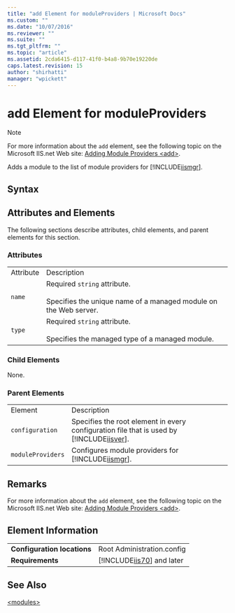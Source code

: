 ```yaml
---
title: "add Element for moduleProviders | Microsoft Docs"
ms.custom: ""
ms.date: "10/07/2016"
ms.reviewer: ""
ms.suite: ""
ms.tgt_pltfrm: ""
ms.topic: "article"
ms.assetid: 2cda6415-d117-41f0-b4a8-9b70e19220de
caps.latest.revision: 15
author: "shirhatti"
manager: "wpickett"
---
```

# add Element for moduleProviders
> [!NOTE]
>  For more information about the `add` element, see the following topic on the Microsoft IIS.net Web site: [Adding Module Providers \<add>](http://www.iis.net/ConfigReference/moduleProviders/add).  
  
 Adds a module to the list of module providers for [!INCLUDE[iismgr](../../reference/admin/includes/iismgr-md.md)].  
  
## Syntax  
  
## Attributes and Elements  
 The following sections describe attributes, child elements, and parent elements for this section.  
  
### Attributes  
  
|||  
|-|-|  
|Attribute|Description|  
|`name`|Required `string` attribute.<br /><br /> Specifies the unique name of a managed module on the Web server.|  
|`type`|Required `string` attribute.<br /><br /> Specifies the managed type of a managed module.|  
  
### Child Elements  
 None.  
  
### Parent Elements  
  
|||  
|-|-|  
|Element|Description|  
|`configuration`|Specifies the root element in every configuration file that is used by [!INCLUDE[iisver](../../reference/admin/includes/iisver-md.md)].|  
|`moduleProviders`|Configures module providers for [!INCLUDE[iismgr](../../reference/admin/includes/iismgr-md.md)].|  
  
## Remarks  
 For more information about the `add` element, see the following topic on the Microsoft IIS.net Web site: [Adding Module Providers \<add>](http://www.iis.net/ConfigReference/moduleProviders/add).  
  
## Element Information  
  
|||  
|-|-|  
|**Configuration locations**|Root Administration.config|  
|**Requirements**|[!INCLUDE[iis70](../../reference/admin/includes/iis70-md.md)] and later|  
  
## See Also  
 [\<modules>](../../reference/admin/modules-element.md)